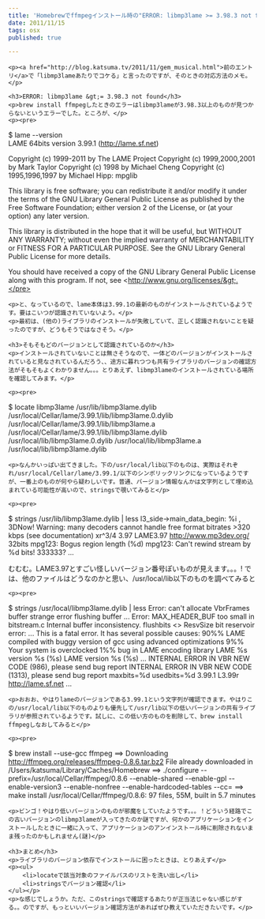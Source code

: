 ```yaml
---
title: 'Homebrewでffmpegインストール時の"ERROR: libmp3lame >= 3.98.3 not found"を回避'
date: 2011/11/15
tags: osx
published: true

---
```


	<p><a href="http://blog.katsuma.tv/2011/11/gem_musical.html">前のエントリ</a>で「libmp3lameあたりでコケる」と言ったのですが、そのときの対応方法のメモ。</p>

	<h3>ERROR: libmp3lame &gt;= 3.98.3 not found</h3>
	<p>brew install ffmpegしたときのエラーはlibmp3lameが3.98.3以上のものが見つからないというエラーでした。ところが、</p>
	<p><pre>
$ lame --version  
LAME 64bits version 3.99.1 (http://lame.sf.net)

Copyright (c) 1999-2011 by The LAME Project
Copyright (c) 1999,2000,2001 by Mark Taylor
Copyright (c) 1998 by Michael Cheng
Copyright (c) 1995,1996,1997 by Michael Hipp: mpglib

This library is free software; you can redistribute it and/or
modify it under the terms of the GNU Library General Public
License as published by the Free Software Foundation; either
version 2 of the License, or (at your option) any later version.

This library is distributed in the hope that it will be useful,
but WITHOUT ANY WARRANTY; without even the implied warranty of
MERCHANTABILITY or FITNESS FOR A PARTICULAR PURPOSE. See the GNU
Library General Public License for more details.

You should have received a copy of the GNU Library General Public
License along with this program. If not, see
&lt;http://www.gnu.org/licenses/&gt;.</pre></p>

	<p>と、なっているので、lame本体は3.99.1の最新のものがインストールされているようです。要はこいつが認識されていないよう。</p>
	<p>最初は、(他の)ライブラリのインストールが失敗していて、正しく認識されないことを疑ったのですが、どうもそうではなさそう。</p>

	<h3>そもそもどのバージョンとして認識されているのか</h3>
	<p>インストールされていないことは無さそうなので、一体どのバージョンがインストールされていると見なされているんだろう、、途方に暮れつつも共有ライブラリのバージョンの確認方法がそもそもよくわかりません。。。とりあえず、libmp3lameのインストールされている場所を確認してみます。</p>

	<p><pre>
$ locate libmp3lame
/usr/lib/libmp3lame.dylib
/usr/local/Cellar/lame/3.99.1/lib/libmp3lame.0.dylib
/usr/local/Cellar/lame/3.99.1/lib/libmp3lame.a
/usr/local/Cellar/lame/3.99.1/lib/libmp3lame.dylib
/usr/local/lib/libmp3lame.0.dylib
/usr/local/lib/libmp3lame.a
/usr/local/lib/libmp3lame.dylib</pre></p>
	
	<p>なんかいっぱい出てきました。下の/usr/local/lib以下のものは、実際はそれぞれ/usr/local/Cellar/lame/3.99.1/以下のシンボリックリンクになっているようですが、一番上のものが何やら疑わしいです。普通、バージョン情報なんかは文字列として埋め込まれている可能性が高いので、stringsで覗いてみると</p>

	<p><pre>
$ strings /usr/lib/libmp3lame.dylib | less
l3_side->main_data_begin: %i
, 3DNow!
Warning: many decoders cannot handle free format bitrates >320 kbps (see documentation)
xr^3/4
3.97
LAME3.97
http://www.mp3dev.org/
32bits
mpg123: Bogus region length (%d)
mpg123: Can't rewind stream by %d bits!
333333?
...</pre></p>
	<p>むむむ。LAME3.97とすごい怪しいバージョン番号ぽいものが見えます。。。! では、他のファイルはどうなのかと思い、/usr/local/lib以下のものを調べてみると</p>

	<p><pre>
$ strings /usr/local/libmp3lame.dylib | less
Error: can't allocate VbrFrames buffer
strange error flushing buffer ... 
Error: MAX_HEADER_BUF too small in bitstream.c 
Internal buffer inconsistency. flushbits <> ResvSize
bit reservoir error: 
...
This is a fatal error.  It has several possible causes:
90%%  LAME compiled with buggy version of gcc using advanced optimizations
 9%%  Your system is overclocked
 1%%  bug in LAME encoding library
LAME %s version %s (%s)
LAME version %s (%s)
...
INTERNAL ERROR IN VBR NEW CODE (986), please send bug report
INTERNAL ERROR IN VBR NEW CODE (1313), please send bug report
maxbits=%d usedbits=%d
3.99.1
L3.99r
http://lame.sf.net
...</pre></p>

	<p>おおお、やはりlameのバージョンである3.99.1という文字列が確認できます。やはりこの/usr/local/lib以下のものよりも優先して/usr/lib以下の低いバージョンの共有ライブラリが参照されているようです。試しに、この低い方のものを削除して、brew install ffmpegしなおしてみると</p>

	<p><pre>
$ brew install --use-gcc ffmpeg
==> Downloading http://ffmpeg.org/releases/ffmpeg-0.8.6.tar.bz2
File already downloaded in /Users/katsuma/Library/Caches/Homebrew
==> ./configure --prefix=/usr/local/Cellar/ffmpeg/0.8.6 --enable-shared --enable-gpl --enable-version3 --enable-nonfree --enable-hardcoded-tables --cc=
==> make install
/usr/local/Cellar/ffmpeg/0.8.6: 97 files, 55M, built in 5.7 minutes</pre></p>

	<p>ビンゴ！やはり低いバージョンのものが邪魔をしていたようです。。。！どういう経路でこの古いバージョンのlibmp3lameが入ってきたのか謎ですが、何かのアプリケーションをインストールしたときに一緒に入って、アプリケーションのアンインストール時に削除されないまま残ったのかもしれません(謎)</p>

	<h3>まとめ</h3>
	<p>ライブラリのバージョン依存でインストールに困ったときは、とりあえず</p>
	<p><ul>
		<li>locateで該当対象のファイルパスのリストを洗い出し</li>
		<li>stringsでバージョン確認</li>
	</ul></p>
	<p>な感じでしょうか。ただ、このstringsで確認するあたりが正当法じゃない感じがする。。のですが、もっといいバージョン確認方法があればぜひ教えていただきたいです。</p>


